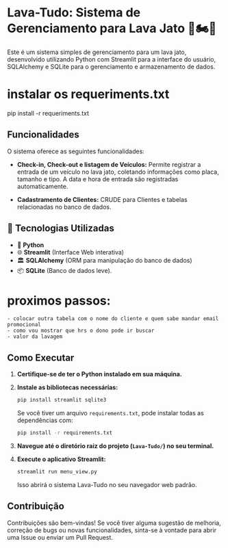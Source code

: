 # Lava-Tudo: Sistema de Gerenciamento para Lava Jato 🚗🏍🧽


Este é um sistema simples de gerenciamento para um lava jato, desenvolvido utilizando Python com Streamlit para a interface do usuário, SQLAlchemy e SQLite para o gerenciamento e armazenamento de dados.


# instalar os requeriments.txt
pip install -r requeriments.txt

## Funcionalidades

O sistema oferece as seguintes funcionalidades:

* **Check-in, Check-out e listagem de Veículos:** Permite registrar a entrada de um veículo no lava jato, coletando informações como placa, tamanho e tipo. A data e hora de entrada são registradas automaticamente.

* **Cadastramento de Clientes:** CRUDE para Clientes e tabelas relacionadas no banco de dados.

## 🚀 Tecnologias Utilizadas
- 🐍 **Python**
- 🌐 **Streamlit** (Interface Web interativa)
- 🏛️ **SQLAlchemy** (ORM para manipulação do banco de dados)
- 📦 **SQLite** (Banco de dados leve).



# proximos passos:
    - colocar outra tabela com o nome do cliente e quem sabe mandar email promocional
    - como vou mostrar que hrs o dono pode ir buscar 
    - valor da lavagem 


## Como Executar

1.  **Certifique-se de ter o Python instalado em sua máquina.**
2.  **Instale as bibliotecas necessárias:**

    ```bash
    pip install streamlit sqlite3
    ```

    Se você tiver um arquivo `requirements.txt`, pode instalar todas as dependências com:

    ```bash
    pip install -r requirements.txt
    ```

3.  **Navegue até o diretório raiz do projeto (`Lava-Tudo/`) no seu terminal.**
4.  **Execute o aplicativo Streamlit:**

    ```bash
    streamlit run menu_view.py
    ```

    Isso abrirá o sistema Lava-Tudo no seu navegador web padrão.

## Contribuição

Contribuições são bem-vindas! Se você tiver alguma sugestão de melhoria, correção de bugs ou novas funcionalidades, sinta-se à vontade para abrir uma Issue ou enviar um Pull Request.





